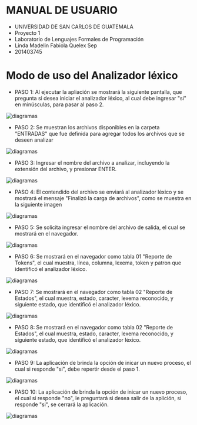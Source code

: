 # MANUAL DE USUARIO
* UNIVERSIDAD DE SAN CARLOS DE GUATEMALA
* Proyecto 1
* Laboratorio de Lenguajes Formales de Programación 
* Linda Madelin Fabiola Quelex Sep
* 201403745


# Modo de uso del Analizador léxico
-  PASO 1: Al ejecutar la apliación se mostrará la siguiente pantalla, que pregunta si desea iniciar el analizador léxico, al cual debe ingresar "si" en minúsculas, para pasar al paso 2.
<p><img src="PASO1.png" alt="diagramas" /></p>

- PASO 2: Se muestran los archivos disponibles en la carpeta "ENTRADAS" que fue definida para agregar todos los archivos que se deseen analizar
<p><img src="PASO2.png" alt="diagramas" /></p>

- PASO 3: Ingresar el nombre del archivo a analizar, incluyendo la extensión del archivo, y presionar ENTER.
<p><img src="PASO3.png" alt="diagramas" /></p>

- PASO 4: El contendido del archivo se enviará al analizador léxico y se mostrará el mensaje "Finalizó la carga de archivos", como se muestra en la siguiente imagen 
<p><img src="PASO4.png" alt="diagramas" /></p>

- PASO 5: Se solicita ingresar el nombre del archivo de salida, el cual se mostrará en el navegador. 
<p><img src="PASO5.png" alt="diagramas" /></p>
  
- PASO 6: Se mostrará en el navegador como tabla 01 "Reporte de Tokens", el cual muestra, línea, columna, lexema, token y patron que identificó el analizador léxico. 
<p><img src="PASO6.png" alt="diagramas" /></p>


- PASO 7: Se mostrará en el navegador como tabla 02 "Reporte de Estados", el cual muestra, estado, caracter, lexema reconocido,  y siguiente estado, que identificó el analizador léxico.
<p><img src="PASO7.png" alt="diagramas" /></p>

- PASO 8:  Se mostrará en el navegador como tabla 02 "Reporte de Estados", el cual muestra, estado, caracter, lexema reconocido,  y siguiente estado, que identificó el analizador léxico.
<p><img src="PASO8.png" alt="diagramas" /></p>

- PASO 9: La aplicación de brinda la opción de inicar un nuevo proceso, el cual si responde "si", debe repertir desde el paso 1. 
<p><img src="PASO9.png" alt="diagramas" /></p>

- PASO 10: La aplicación de brinda la opción de inicar un nuevo proceso, el cual si responde "no", le preguntará si desea salir de la aplición, si responde "si", se cerrará la aplicación.
<p><img src="PASO10.png" alt="diagramas" /></p>